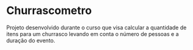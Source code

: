 # Churrascometro
 Projeto desenvolvido durante o curso que visa calcular a quantidade de itens para um churrasco levando em conta o número de pessoas e a duração do evento.
